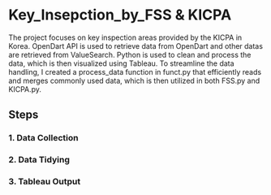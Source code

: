 # Key_Insepction_by_FSS & KICPA
The project focuses on key inspection areas provided by the KICPA in Korea. OpenDart API is used to retrieve data from OpenDart and other datas are retrieved from ValueSearch. Python is used to clean and process the data, which is then visualized using Tableau. To streamline the data handling, I created a process_data function in funct.py that efficiently reads and merges commonly used data, which is then utilized in both FSS.py and KICPA.py.

## Steps
### 1. Data Collection


### 2. Data Tidying

### 3. Tableau Output
